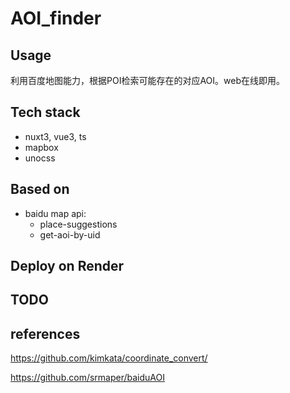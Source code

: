 # AOI_finder
## Usage
利用百度地图能力，根据POI检索可能存在的对应AOI。web在线即用。

## Tech stack
- nuxt3, vue3, ts
- mapbox
- unocss

## Based on
- baidu map api: 
  - place-suggestions
  - get-aoi-by-uid

## Deploy on Render

## TODO

## references
https://github.com/kimkata/coordinate_convert/

https://github.com/srmaper/baiduAOI